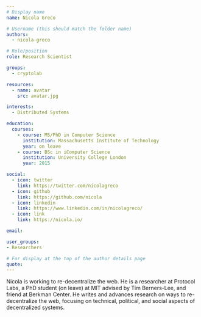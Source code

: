 ```yaml
---
# Display name
name: Nicola Greco

# Username (this should match the folder name)
authors:
  - nicola-greco

# Role/position
role: Research Scientist

groups:
  - cryptolab

resources:
  - name: avatar
    src: avatar.jpg

interests:
  - Distributed Systems

education:
  courses:
    - course: MS/PhD in Computer Science
      institution: Massachusetts Institute of Technology
      year: on leave
    - course: BSc in iComputer Science
      institution: University College London
      year: 2015

social:
  - icon: twitter
    link: https://twitter.com/nicolagreco
  - icon: github
    link: https://github.com/nicola
  - icon: linkedin
    link: https://www.linkedin.com/in/nicolagreco/
  - icon: link
    link: https://nicola.io/

email:

user_groups:
- Researchers

# For display at the top of the author details page
quote:
---
```


Nicola is working to re-decentralize the web. He is a researcher at Protocol Labs, a PhD student (on leave) at MIT advised by Tim Berners-Lee, and friend at Berkman Center. He writes and advances research on ways to re-decentralize the web, focusing on technical, political, and social aspects of decentralized systems.
